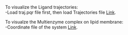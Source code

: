 To visualize the Ligand trajectories: <br>
-Load traj.pqr file first, then load Trajectories file [Link](https://drive.google.com/file/d/1O-EwVEvHGc_pqAH7GOJLtWIkXIIRMxHR/view?usp=sharing).

To visualze the Multienzyme complex on lipid membrane: <br>
-Coordinate file of the system [Link](https://drive.google.com/file/d/1TcTBA9uQAlTBSf21cROs1BdVRipanSak/view?usp=sharing).

